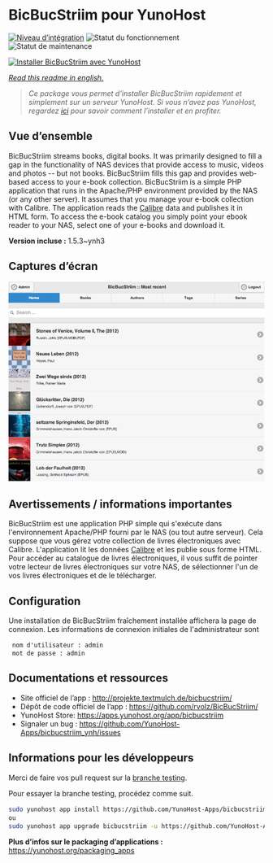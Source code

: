 <!--
N.B.: This README was automatically generated by https://github.com/YunoHost/apps/tree/master/tools/README-generator
It shall NOT be edited by hand.
-->

# BicBucStriim pour YunoHost

[![Niveau d’intégration](https://dash.yunohost.org/integration/bicbucstriim.svg)](https://dash.yunohost.org/appci/app/bicbucstriim) ![Statut du fonctionnement](https://ci-apps.yunohost.org/ci/badges/bicbucstriim.status.svg) ![Statut de maintenance](https://ci-apps.yunohost.org/ci/badges/bicbucstriim.maintain.svg)

[![Installer BicBucStriim avec YunoHost](https://install-app.yunohost.org/install-with-yunohost.svg)](https://install-app.yunohost.org/?app=bicbucstriim)

*[Read this readme in english.](./README.md)*

> *Ce package vous permet d’installer BicBucStriim rapidement et simplement sur un serveur YunoHost.
Si vous n’avez pas YunoHost, regardez [ici](https://yunohost.org/#/install) pour savoir comment l’installer et en profiter.*

## Vue d’ensemble

BicBucStriim streams books, digital books. It was primarily designed to fill a gap in the functionality of NAS devices that provide access to music, videos and photos -- but not books. BicBucStriim fills this gap and provides web-based access to your e-book collection.
BicBucStriim is a simple PHP application that runs in the Apache/PHP environment provided by the NAS (or any other server). It assumes that you manage your e-book collection with Calibre. The application reads the [Calibre](https://calibre-ebook.com/) data and publishes it in HTML form. To access the e-book catalog you simply point your ebook reader to your NAS, select one of your e-books and download it.

**Version incluse :** 1.5.3~ynh3

## Captures d’écran

![Capture d’écran de BicBucStriim](./doc/screenshots/bbs-121-recent.png)

## Avertissements / informations importantes

BicBucStriim est une application PHP simple qui s'exécute dans l'environnement Apache/PHP fourni par le NAS (ou tout autre serveur). Cela suppose que vous gérez votre collection de livres électroniques avec Calibre. L'application lit les données [Calibre](https://calibre-ebook.com/) et les publie sous forme HTML. Pour accéder au catalogue de livres électroniques, il vous suffit de pointer votre lecteur de livres électroniques sur votre NAS, de sélectionner l'un de vos livres électroniques et de le télécharger.

## Configuration

Une installation de BicBucStriim fraîchement installée affichera la page de connexion. Les informations de connexion initiales de l'administrateur sont

     nom d'utilisateur : admin
     mot de passe : admin
## Documentations et ressources

* Site officiel de l’app : <http://projekte.textmulch.de/bicbucstriim/>
* Dépôt de code officiel de l’app : <https://github.com/rvolz/BicBucStriim/>
* YunoHost Store: <https://apps.yunohost.org/app/bicbucstriim>
* Signaler un bug : <https://github.com/YunoHost-Apps/bicbucstriim_ynh/issues>

## Informations pour les développeurs

Merci de faire vos pull request sur la [branche testing](https://github.com/YunoHost-Apps/bicbucstriim_ynh/tree/testing).

Pour essayer la branche testing, procédez comme suit.

``` bash
sudo yunohost app install https://github.com/YunoHost-Apps/bicbucstriim_ynh/tree/testing --debug
ou
sudo yunohost app upgrade bicbucstriim -u https://github.com/YunoHost-Apps/bicbucstriim_ynh/tree/testing --debug
```

**Plus d’infos sur le packaging d’applications :** <https://yunohost.org/packaging_apps>